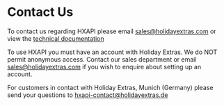 # Contact Us

To contact us regarding HXAPI please email [sales@holidayextras.com](sales@holidayextras.com) or view the [technical documentation](/intro)


To use HXAPI you must have an account with Holiday Extras. We do NOT permit anonymous access. Contact our sales department or email sales@holidayextras.com if you wish to enquire about setting up an account.

For customers in contact with Holiday Extras, Munich (Germany) please send your questions to [hxapi-contact@holidayextras.de](hxapi-contact@holidayextras.de)

